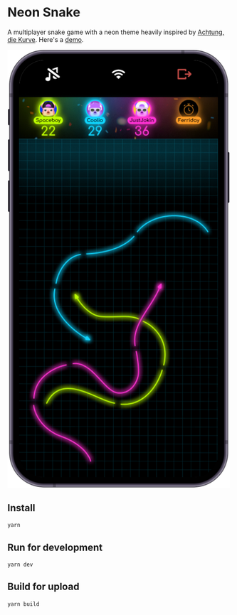 # Neon Snake

A multiplayer snake game with a neon theme heavily inspired by [Achtung, die Kurve](https://en.wikipedia.org/wiki/Achtung,_die_Kurve!). Here's a [demo](https://developers.dusk.gg/examples/neon-snake/).

[<img src="../../docs/static/img/multiplayer-games/neon-snake.png" width=500>](https://developers.dusk.gg/examples/neon-snake/)

## Install

```sh
yarn
```

## Run for development

```sh
yarn dev
```

## Build for upload

```sh
yarn build
```

